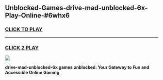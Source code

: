 
## Unblocked-Games-drive-mad-unblocked-6x-Play-Online-#6whx6
<h3>
<a href="https://premium.freeplayer.one?title=drive-mad-unblocked-6x&ref=27F">CLICK TO PLAY</a></h3>
<hr>

<h3>
<a href="https://premium.freeplayer.one?title=drive-mad-unblocked-6x&ref=27F">CLICK 2 PLAY</a>
  
</h3>

<a href="https://premium.freeplayer.one?title=drive-mad-unblocked-6x&ref=27F"><img src="https://clearcache.store/games.png"></a>


**drive-mad-unblocked-6x games unblocked: Your Gateway to Fun and Accessible Online Gaming**
